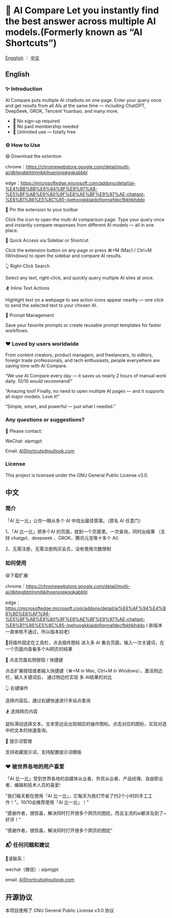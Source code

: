 # 🧠 AI Compare Let you instantly find the best answer across multiple AI models.(Formerly known as “AI Shortcuts”)

[Engglish](https://github.com/taoAIGC/AI-Shortcuts/blob/master/README.md#english )   ｜   [中文](https://github.com/taoAIGC/AI-Shortcuts/blob/master/README.md#%E4%B8%AD%E6%96%87) 


## English 

### ✨ Introduction


AI Compare puts multiple AI chatbots on one page.
 Enter your query once and get results from all AIs at the same time — including ChatGPT, DeepSeek, GROK, Tencent Yuanbao, and many more.
- 🚫 No sign-up required
- 💸 No paid membership needed
- 🔄 Unlimited use — totally free

### ⚙️ How to Use

😄 Download the extention

chrome：https://chromewebstore.google.com/detail/multi-ai/dkhpgbbhlnmjbkihoeniojpkggkabbbl


edge：https://microsoftedge.microsoft.com/addons/detail/ai-%E4%BB%BB%E6%84%8F%E9%97%A8-%E5%BF%AB%E9%80%9F%E8%AE%BF%E9%97%AE-chatgpt-%E8%B1%86%E5%8C%85-/pehoogkkiaidofipnnafdpcfbkhkhddo 

🎉 Pin the extension to your toolbar

 Click the icon to open the multi-AI comparison page.
 Type your query once and instantly compare responses from different AI models — all in one place.

🤖 Quick Access via Sidebar or Shortcut

 Click the extension button on any page or press ⌘+M (Mac) / Ctrl+M (Windows) to open the sidebar and compare AI results.

👆 Right-Click Search

 Select any text, right-click, and quickly query multiple AI sites at once.

🏂 Inline Text Actions

 Highlight text on a webpage to see action icons appear nearby — one click to send the selected text to your chosen AI.

🔨 Prompt Management

 Save your favorite prompts or create reusable prompt templates for faster workflows.

### ❤️ Loved by users worldwide

From content creators, product managers, and freelancers, to editors, foreign trade professionals, and tech enthusiasts, people everywhere are saving time with AI Compare.

“We use AI Compare every day — it saves us nearly 2 hours of manual work daily. 10/10 would recommend!”

 “Amazing tool! Finally, no need to open multiple AI pages — and it supports all major models. Love it!”

 “Simple, smart, and powerful — just what I needed.”

### Any questions or suggestions?

💌 Please contact:

WeChat: aipmgpt

Email: AIShortcuts@outlook.com

### License
   
This project is licensed under the GNU General Public License v3.0.

## 中文 


### 简介

「AI 比一比」让你一眼从多个 AI 中找出最佳答案。（原名 AI 任意门）

1、「AI 比一比」把多个AI 的页面，放到一个页面里。一次查询，同时出结果 （支持 chatgpt、deepseek 、GROK、腾讯元宝等十多个 AI）

2、无需注册，无需注册购买会员，没有使用次数限制

### 如何使用

😄下载扩展

chrome：https://chromewebstore.google.com/detail/multi-ai/dkhpgbbhlnmjbkihoeniojpkggkabbbl 


edge：https://microsoftedge.microsoft.com/addons/detail/ai%E6%AF%94%E4%B8%80%E6%AF%94-%E5%BF%AB%E9%80%9F%E8%AE%BF%E9%97%AE-chatgpt-%E8%B1%86%E5%8C%85-/pehoogkkiaidofipnnafdpcfbkhkhddo ( 新版本一直审核不通过，所以版本较老)



🎉将插件固定在工具栏，点击插件图标
进入多 AI 集合页面，输入一次关键词，在一个页面内查看多个AI网页的结果

🤖 点击页面右侧按钮 / 快捷键

点击扩展按钮或者输入快捷键（⌘+M in Mac, Ctrl+M in Windows），激活侧边栏，输入关键词后， 通过侧边栏实现 多 AI结果的对比

👆 右键操作

选择内容后，通过右键快速进行多站点查询

🏂 选择网页内容

鼠标滑动选择文本，文本旁边会出现相应的操作图标。点击对应的图标，实现对选中的文本的快速查询。

🔨 提示词管理

支持收藏提示词，支持配置提示词模板

### ❤️ 被世界各地的用户喜爱
「AI 比一比」受到世界各地的自媒体从业者、外贸从业者、产品经理、自由职业者、编辑和技术人员的喜爱! 

"我们每天都在使用「AI 比一比」，它每天为我们节省了约2个小时的手工工作！"。10/10会推荐使用「AI 比一比」！" 

"感谢作者，很惊喜，解决同时打开很多个网页的困扰，而且主流的ai都涉及到了~好评！" 

"感谢作者，很惊喜，解决同时打开很多个网页的困扰"

### 📬 任何问题和建议

💌请联系：

wechat（微信）: aipmgpt

email: AIShortcuts@outlook.com

## 开源协议
   
本项目使用了 GNU General Public License v3.0 协议

